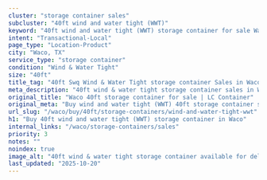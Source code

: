 ```yaml
---
cluster: "storage container sales"
subcluster: "40ft wind and water tight (WWT)"
keyword: "40ft wind and water tight (WWT) storage container for sale Waco, TX"
intent: "Transactional-Local"
page_type: "Location-Product"
city: "Waco, TX"
service_type: "storage container"
condition: "Wind & Water Tight"
size: "40ft"
title_tag: "40ft Swq Wind & Water Tight storage container Sales in Waco | LC Container"
meta_description: "40ft wind & water tight storage container sales in Waco. Fast delivery, competitive pricing. Serving storage containers area. Quote ID: KCF. Call (214) 524-4168 for your free quote today."
original_title: "Waco 40ft storage container for sale | LC Container"
original_meta: "Buy wind and water tight (WWT) 40ft storage container sale with local delivery in Waco, TX. LC Container — local Since 2003. Request a fast quote today."
url_slug: "/waco/buy/40ft/storage-containers/wind-and-water-tight-wwt"
h1: "Buy 40ft wind and water tight (WWT) storage container in Waco"
internal_links: "/waco/storage-containers/sales"
priority: 3
notes: ""
noindex: true
image_alt: "40ft wind & water tight storage container available for delivery in Waco"
last_updated: "2025-10-20"
---
```


<!-- TODO: Add unique city/inventory copy, images, and internal links here. -->
